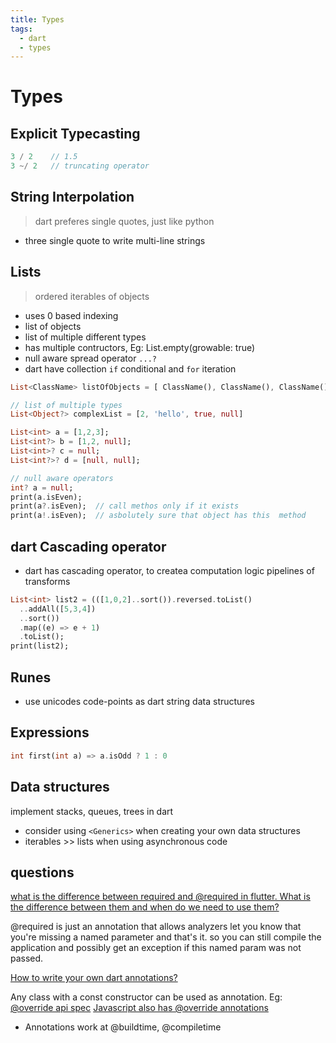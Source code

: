 ```yaml
---
title: Types
tags:
  - dart
  - types
---
```


# Types

<TagLinks />

## Explicit Typecasting

```dart
3 / 2    // 1.5
3 ~/ 2   // truncating operator
```

## String Interpolation

> dart preferes single quotes, just like python

- three single quote to write multi-line strings

## Lists

> ordered iterables of objects

- uses 0 based indexing
- list of objects
- list of multiple different types
- has multiple contructors, Eg: List.empty(growable: true)
- null aware spread operator `...?`
- dart have collection `if` conditional and `for` iteration

```dart
List<ClassName> listOfObjects = [ ClassName(), ClassName(), ClassName()]

// list of multiple types
List<Object?> complexList = [2, 'hello', true, null]

List<int> a = [1,2,3];
List<int?> b = [1,2, null];
List<int>? c = null;
List<int?>? d = [null, null];

// null aware operators
int? a = null;
print(a.isEven);
print(a?.isEven);  // call methos only if it exists
print(a!.isEven);  // asbolutely sure that object has this  method
```

## dart Cascading operator

- dart has cascading operator, to createa computation logic pipelines of transforms

```dart
List<int> list2 = (([1,0,2]..sort()).reversed.toList()
  ..addAll([5,3,4])
  ..sort())
  .map((e) => e + 1)
  .toList();
print(list2);
```

## Runes

- use unicodes code-points as dart string data structures

## Expressions

```dart
int first(int a) => a.isOdd ? 1 : 0
```

## Data structures

implement stacks, queues, trees in dart

- consider using `<Generics>` when creating your own data structures
- iterables >> lists when using asynchronous code

## questions

[what is the difference between required and @required in flutter. What is the difference between them and when do we need to use them?](https://stackoverflow.com/questions/67642000/what-is-the-difference-between-required-and-required-in-flutter-what-is-the-di)

@required is just an annotation that allows analyzers let you know that you're missing a named parameter and that's it. so you can still compile the application and possibly get an exception if this named param was not passed.

[How to write your own dart annotations?](https://stackoverflow.com/questions/23456451/how-can-i-write-an-annotation-for-dart)

Any class with a const constructor can be used as annotation. Eg: [@override api spec](https://api.dart.dev/stable/1.24.3/dart-core/override-constant.html)
[Javascript also has @override annotations](https://jsdoc.app/tags-override.html)

- Annotations work at @buildtime, @compiletime

<Footer />
